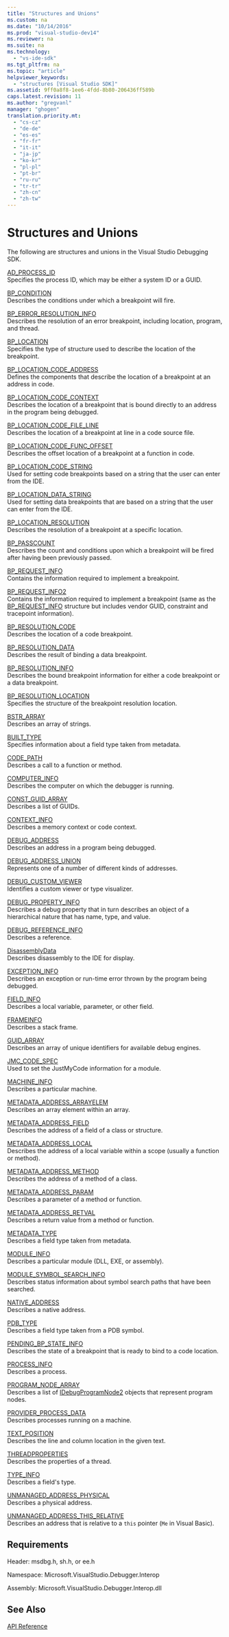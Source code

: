 ```yaml
---
title: "Structures and Unions"
ms.custom: na
ms.date: "10/14/2016"
ms.prod: "visual-studio-dev14"
ms.reviewer: na
ms.suite: na
ms.technology: 
  - "vs-ide-sdk"
ms.tgt_pltfrm: na
ms.topic: "article"
helpviewer_keywords: 
  - "structures [Visual Studio SDK]"
ms.assetid: 9ff0a8f8-1ee6-4fdd-8b80-206436ff589b
caps.latest.revision: 11
ms.author: "gregvanl"
manager: "ghogen"
translation.priority.mt: 
  - "cs-cz"
  - "de-de"
  - "es-es"
  - "fr-fr"
  - "it-it"
  - "ja-jp"
  - "ko-kr"
  - "pl-pl"
  - "pt-br"
  - "ru-ru"
  - "tr-tr"
  - "zh-cn"
  - "zh-tw"
---
```

# Structures and Unions
The following are structures and unions in the Visual Studio Debugging SDK.  
  
 [AD_PROCESS_ID](../extensibility/ad_process_id.md)  
 Specifies the process ID, which may be either a system ID or a GUID.  
  
 [BP_CONDITION](../extensibility/bp_condition.md)  
 Describes the conditions under which a breakpoint will fire.  
  
 [BP_ERROR_RESOLUTION_INFO](../extensibility/bp_error_resolution_info.md)  
 Describes the resolution of an error breakpoint, including location, program, and thread.  
  
 [BP_LOCATION](../extensibility/bp_location.md)  
 Specifies the type of structure used to describe the location of the breakpoint.  
  
 [BP_LOCATION_CODE_ADDRESS](../extensibility/bp_location_code_address.md)  
 Defines the components that describe the location of a breakpoint at an address in code.  
  
 [BP_LOCATION_CODE_CONTEXT](../extensibility/bp_location_code_context.md)  
 Describes the location of a breakpoint that is bound directly to an address in the program being debugged.  
  
 [BP_LOCATION_CODE_FILE_LINE](../extensibility/bp_location_code_file_line.md)  
 Describes the location of a breakpoint at line in a code source file.  
  
 [BP_LOCATION_CODE_FUNC_OFFSET](../extensibility/bp_location_code_func_offset.md)  
 Describes the offset location of a breakpoint at a function in code.  
  
 [BP_LOCATION_CODE_STRING](../extensibility/bp_location_code_string.md)  
 Used for setting code breakpoints based on a string that the user can enter from the IDE.  
  
 [BP_LOCATION_DATA_STRING](../extensibility/bp_location_data_string.md)  
 Used for setting data breakpoints that are based on a string that the user can enter from the IDE.  
  
 [BP_LOCATION_RESOLUTION](../extensibility/bp_location_resolution.md)  
 Describes the resolution of a breakpoint at a specific location.  
  
 [BP_PASSCOUNT](../extensibility/bp_passcount.md)  
 Describes the count and conditions upon which a breakpoint will be fired after having been previously passed.  
  
 [BP_REQUEST_INFO](../extensibility/bp_request_info.md)  
 Contains the information required to implement a breakpoint.  
  
 [BP_REQUEST_INFO2](../extensibility/bp_request_info2.md)  
 Contains the information required to implement a breakpoint (same as the [BP_REQUEST_INFO](../extensibility/bp_request_info.md) structure but includes vendor GUID, constraint and tracepoint information).  
  
 [BP_RESOLUTION_CODE](../extensibility/bp_resolution_code.md)  
 Describes the location of a code breakpoint.  
  
 [BP_RESOLUTION_DATA](../extensibility/bp_resolution_data.md)  
 Describes the result of binding a data breakpoint.  
  
 [BP_RESOLUTION_INFO](../extensibility/bp_resolution_info.md)  
 Describes the bound breakpoint information for either a code breakpoint or a data breakpoint.  
  
 [BP_RESOLUTION_LOCATION](../extensibility/bp_resolution_location.md)  
 Specifies the structure of the breakpoint resolution location.  
  
 [BSTR_ARRAY](../extensibility/bstr_array.md)  
 Describes an array of strings.  
  
 [BUILT_TYPE](../extensibility/built_type.md)  
 Specifies information about a field type taken from metadata.  
  
 [CODE_PATH](../extensibility/code_path.md)  
 Describes a call to a function or method.  
  
 [COMPUTER_INFO](../extensibility/computer_info.md)  
 Describes the computer on which the debugger is running.  
  
 [CONST_GUID_ARRAY](../extensibility/const_guid_array.md)  
 Describes a list of GUIDs.  
  
 [CONTEXT_INFO](../extensibility/context_info.md)  
 Describes a memory context or code context.  
  
 [DEBUG_ADDRESS](../extensibility/debug_address.md)  
 Describes an address in a program being debugged.  
  
 [DEBUG_ADDRESS_UNION](../extensibility/debug_address_union.md)  
 Represents one of a number of different kinds of addresses.  
  
 [DEBUG_CUSTOM_VIEWER](../extensibility/debug_custom_viewer.md)  
 Identifies a custom viewer or type visualizer.  
  
 [DEBUG_PROPERTY_INFO](../extensibility/debug_property_info.md)  
 Describes a debug property that in turn describes an object of a hierarchical nature that has name, type, and value.  
  
 [DEBUG_REFERENCE_INFO](../extensibility/debug_reference_info.md)  
 Describes a reference.  
  
 [DisassemblyData](../extensibility/disassemblydata.md)  
 Describes disassembly to the IDE for display.  
  
 [EXCEPTION_INFO](../extensibility/exception_info.md)  
 Describes an exception or run-time error thrown by the program being debugged.  
  
 [FIELD_INFO](../extensibility/field_info.md)  
 Describes a local variable, parameter, or other field.  
  
 [FRAMEINFO](../extensibility/frameinfo.md)  
 Describes a stack frame.  
  
 [GUID_ARRAY](../extensibility/guid_array.md)  
 Describes an array of unique identifiers for available debug engines.  
  
 [JMC_CODE_SPEC](../extensibility/jmc_code_spec.md)  
 Used to set the JustMyCode information for a module.  
  
 [MACHINE_INFO](../extensibility/machine_info.md)  
 Describes a particular machine.  
  
 [METADATA_ADDRESS_ARRAYELEM](../extensibility/metadata_address_arrayelem.md)  
 Describes an array element within an array.  
  
 [METADATA_ADDRESS_FIELD](../extensibility/metadata_address_field.md)  
 Describes the address of a field of a class or structure.  
  
 [METADATA_ADDRESS_LOCAL](../extensibility/metadata_address_local.md)  
 Describes the address of a local variable within a scope (usually a function or method).  
  
 [METADATA_ADDRESS_METHOD](../extensibility/metadata_address_method.md)  
 Describes the address of a method of a class.  
  
 [METADATA_ADDRESS_PARAM](../extensibility/metadata_address_param.md)  
 Describes a parameter of a method or function.  
  
 [METADATA_ADDRESS_RETVAL](../extensibility/metadata_address_retval.md)  
 Describes a return value from a method or function.  
  
 [METADATA_TYPE](../extensibility/metadata_type.md)  
 Describes a field type taken from metadata.  
  
 [MODULE_INFO](../extensibility/module_info.md)  
 Describes a particular module (DLL, EXE, or assembly).  
  
 [MODULE_SYMBOL_SEARCH_INFO](../extensibility/module_symbol_search_info.md)  
 Describes status information about symbol search paths that have been searched.  
  
 [NATIVE_ADDRESS](../extensibility/native_address.md)  
 Describes a native address.  
  
 [PDB_TYPE](../extensibility/pdb_type.md)  
 Describes a field type taken from a PDB symbol.  
  
 [PENDING_BP_STATE_INFO](../extensibility/pending_bp_state_info.md)  
 Describes the state of a breakpoint that is ready to bind to a code location.  
  
 [PROCESS_INFO](../extensibility/process_info.md)  
 Describes a process.  
  
 [PROGRAM_NODE_ARRAY](../extensibility/program_node_array.md)  
 Describes a list of [IDebugProgramNode2](../extensibility/idebugprogramnode2.md) objects that represent program nodes.  
  
 [PROVIDER_PROCESS_DATA](../extensibility/provider_process_data.md)  
 Describes processes running on a machine.  
  
 [TEXT_POSITION](../extensibility/text_position.md)  
 Describes the line and column location in the given text.  
  
 [THREADPROPERTIES](../extensibility/threadproperties.md)  
 Describes the properties of a thread.  
  
 [TYPE_INFO](../extensibility/type_info.md)  
 Describes a field's type.  
  
 [UNMANAGED_ADDRESS_PHYSICAL](../extensibility/unmanaged_address_physical.md)  
 Describes a physical address.  
  
 [UNMANAGED_ADDRESS_THIS_RELATIVE](../extensibility/unmanaged_address_this_relative.md)  
 Describes an address that is relative to a `this` pointer (`Me` in Visual Basic).  
  
## Requirements  
 Header: msdbg.h, sh.h, or ee.h  
  
 Namespace: Microsoft.VisualStudio.Debugger.Interop  
  
 Assembly: Microsoft.VisualStudio.Debugger.Interop.dll  
  
## See Also  
 [API Reference](../extensibility/api-reference--visual-studio-debugging-.md)